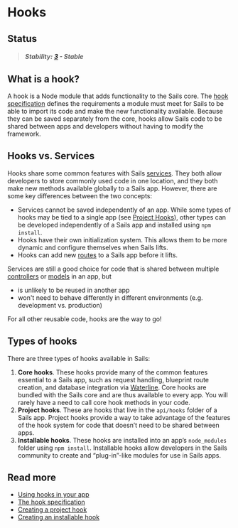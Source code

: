 # Hooks

## Status

> ##### Stability: [3](http://nodejs.org/api/documentation.html#documentation_stability_index) - Stable

## What is a hook?

A hook is a Node module that adds functionality to the Sails core.  The [hook specification](http://sailsjs.org/documentation/concepts/extending-sails/hooks/hook-specification) defines the requirements a module must meet for Sails to be able to import its code and make the new functionality available.  Because they can be saved separately from the core, hooks allow Sails code to be shared between apps and developers without having to modify the framework.

## Hooks vs. Services

Hooks share some common features with Sails [services](http://sailsjs.org/documentation/concepts/Services).  They both allow developers to store commonly used code in one location, and they both make new methods available globally to a Sails app.  However, there are some key differences between the two concepts:

* Services cannot be saved independently of an app.  While some types of hooks may be tied to a single app (see [Project Hooks](http://sailsjs.org/documentation/concepts/extending-sails/Hooks/projecthooks.html)), other types can be developed independently of a Sails app and installed using `npm install`.
* Hooks have their own initialization system.  This allows them to be more dynamic and configure themselves when Sails lifts.
* Hooks can add new [routes](http://sailsjs.org/documentation/concepts/Routes) to a Sails app before it lifts.

Services are still a good choice for code that is shared between multiple [controllers](http://sailsjs.org/documentation/concepts/Controllers) or [models](http://sailsjs.org/documentation/concepts/models-and-orm/models) in an app, but
* is unlikely to be reused in another app
* won't need to behave differently in different environments (e.g. development vs. production)

For all other reusable code, hooks are the way to go!

## Types of hooks

There are three types of hooks available in Sails:

1. **Core hooks**.  These hooks provide many of the common features essential to a Sails app, such as request handling, blueprint route creation, and database integration via [Waterline](http://sailsjs.org/documentation/concepts/models-and-orm).  Core hooks are bundled with the Sails core and are thus available to every app.  You will rarely have a need to call core hook methods in your code.
2. **Project hooks**.  These are hooks that live in the `api/hooks` folder of a Sails app.  Project hooks provide a way to take advantage of the features of the hook system for code that doesn&rsquo;t need to be shared between apps.
3. **Installable hooks**.  These hooks are installed into an app&rsquo;s `node_modules` folder using `npm install`.  Installable hooks allow developers in the Sails community to create and  &ldquo;plug-in&rdquo;-like modules for use in Sails apps.

## Read more
* [Using hooks in your app](http://sailsjs.org/documentation/concepts/extending-sails/Hooks/usinghooks.html)
* [The hook specification](http://sailsjs.org/documentation/concepts/extending-sails/hooks/hook-specification)
* [Creating a project hook](http://sailsjs.org/documentation/concepts/extending-sails/Hooks/projecthooks.html)
* [Creating an installable hook](http://sailsjs.org/documentation/concepts/extending-sails/Hooks/installablehooks.html)



<docmeta name="uniqueID" value="Hooks74998">
<docmeta name="displayName" value="Hooks">
<docmeta name="stabilityIndex" value="3">
